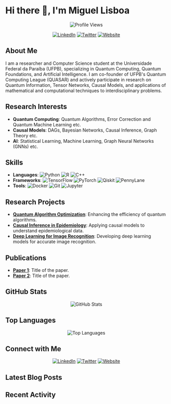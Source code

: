 # Hi there 👋, I'm Miguel Lisboa

<p align="center">
  <img src="https://komarev.com/ghpvc/?username=itshardtobeadev&label=Profile%20views&color=0e75b6&style=flat" alt="Profile Views" />
</p>

<p align="center">
  <a href="https://www.linkedin.com/in/miguel-lisboa-20584a261/"><img src="https://img.shields.io/badge/-LinkedIn-blue?style=flat-square&logo=LinkedIn&logoColor=white" alt="LinkedIn"></a>
  <a href="https://twitter.com/yourhandle"><img src="https://img.shields.io/badge/-Twitter-blue?style=flat-square&logo=Twitter&logoColor=white" alt="Twitter"></a>
  <a href="https://www.yourwebsite.com"><img src="https://img.shields.io/badge/-Website-green?style=flat-square&logo=Google-Chrome&logoColor=white" alt="Website"></a>
</p>

## About Me
I am a researcher and Computer Science student at the Universidade Federal da Paraíba (UFPB), specializing in Quantum Computing, Quantum Foundations, and Artificial Intelligence. I am co-founder of UFPB's Quantum Computing League (QUASAR) and actively participate in research on Quantum Information, Tensor Networks, Causal Models, and applications of mathematical and computational techniques to interdisciplinary problems.

## Research Interests
- **Quantum Computing**: Quantum Algorithms, Error Correction and Quantum Machine Learning etc.
- **Causal Models**: DAGs, Bayesian Networks, Causal Inference, Graph Theory etc.
- **AI**: Statistical Learning, Machine Learning, Graph Neural Networks (GNNs) etc.

## Skills
- **Languages**: ![Python](https://img.shields.io/badge/-Python-black?style=flat-square&logo=python) ![R](https://img.shields.io/badge/-R-black?style=flat-square&logo=r) ![C++](https://img.shields.io/badge/-C++-black?style=flat-square&logo=c%2B%2B)
- **Frameworks**: ![TensorFlow](https://img.shields.io/badge/-TensorFlow-black?style=flat-square&logo=tensorflow) ![PyTorch](https://img.shields.io/badge/-PyTorch-black?style=flat-square&logo=pytorch) ![Qiskit](https://img.shields.io/badge/-Qiskit-black?style=flat-square&logo=ibm) ![PennyLane](https://img.shields.io/badge/-PennyLane-black?style=flat-square&logo=pennylane)
- **Tools**: ![Docker](https://img.shields.io/badge/-Docker-black?style=flat-square&logo=docker) ![Git](https://img.shields.io/badge/-Git-black?style=flat-square&logo=git) ![Jupyter](https://img.shields.io/badge/-Jupyter-black?style=flat-square&logo=jupyter)

## Research Projects
- [**Quantum Algorithm Optimization**](https://github.com/itshardtobeadev/quantum-algorithm-optimization): Enhancing the efficiency of quantum algorithms.
- [**Causal Inference in Epidemiology**](https://github.com/itshardtobeadev/causal-inference-epidemiology): Applying causal models to understand epidemiological data.
- [**Deep Learning for Image Recognition**](https://github.com/itshardtobeadev/deep-learning-image-recognition): Developing deep learning models for accurate image recognition.

## Publications
- [**Paper 1**](https://www.example.com/publication1): Title of the paper.
- [**Paper 2**](https://www.example.com/publication2): Title of the paper.

## GitHub Stats
<p align="center">
  <img src="https://github-readme-stats.vercel.app/api?username=itshardtobeadev&show_icons=true&theme=radical" alt="GitHub Stats" />
</p>

## Top Languages
<p align="center">
  <img src="https://github-readme-stats.vercel.app/api/top-langs/?username=itshardtobeadev&layout=compact&theme=radical" alt="Top Languages" />
</p>

## Connect with Me
<p align="center">
  <a href="https://www.linkedin.com/in/miguel-lisboa-20584a261/"><img src="https://img.shields.io/badge/-LinkedIn-blue?style=flat-square&logo=LinkedIn&logoColor=white" alt="LinkedIn"></a>
  <a href="https://twitter.com/yourhandle"><img src="https://img.shields.io/badge/-Twitter-blue?style=flat-square&logo=Twitter&logoColor=white" alt="Twitter"></a>
  <a href="https://www.yourwebsite.com"><img src="https://img.shields.io/badge/-Website-green?style=flat-square&logo=Google-Chrome&logoColor=white" alt="Website"></a>
</p>

## Latest Blog Posts
<!-- BLOG-POST-LIST:START -->
<!-- BLOG-POST-LIST:END -->

## Recent Activity
<!-- RECENT-ACTIVITY-LIST:START -->
<!-- RECENT-ACTIVITY-LIST:END -->
